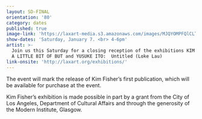 ```yaml
---
layout: SD-FINAL
orientation: '80'
category: dates
published: true
image-link: 'https://laxart-media.s3.amazonaws.com/images/MJQYOMPFQlCLT_ctfjMGVg.JPG'
show-dates: 'Saturday, January 7. <br> 4-6pm'
artist: >-
  Join us this Saturday for a closing reception of the exhibitions KIM FISHER: 
  A LITTLE BIT OF BUT and YUSUKE ITO:  Untitled (Loke Lau)
link-onsite: 'http://laxart.org/exhibitions/'
---
```

The event will mark the release of Kim Fisher’s first publication, which will be available for purchase at the event. 

Kim Fisher’s exhibition is made possible in part by a grant from the City of Los Angeles, Department of Cultural Affairs and through the generosity of the Modern Institute, Glasgow.
